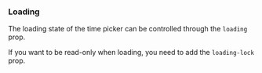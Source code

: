 ### Loading

The loading state of the time picker can be controlled through the `loading` prop.

If you want to be read-only when loading, you need to add the `loading-lock` prop.

